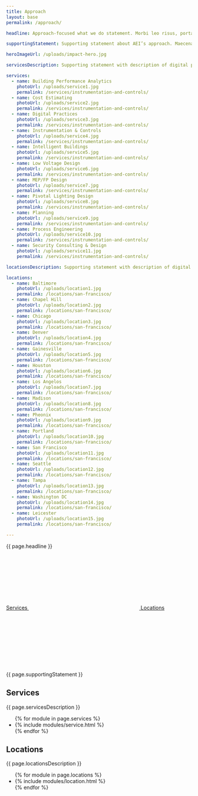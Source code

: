 ```yaml
---
title: Approach
layout: base
permalink: /approach/

headline: Approach-focused what we do statement. Morbi leo risus, porta ac consectetur ac, vestibulum at eros. Vestibulum id ligula porta felis euismod semper.

supportingStatement: Supporting statement about AEI’s approach. Maecenas sed diam eget risus varius blandit sit amet non magna. Vivamus sagittis lacus vel augue laoreet rutrum faucibus dolor auctor.

heroImageUrl: /uploads/impact-hero.jpg

servicesDescription: Supporting statement with description of digital practices. Vivamus sagittis lacus vel augue laoreet rutrum faucibus.

services:
  - name: Building Performance Analytics
    photoUrl: /uploads/service1.jpg
    permalink: /services/instrumentation-and-controls/
  - name: Cost Estimating
    photoUrl: /uploads/service2.jpg
    permalink: /services/instrumentation-and-controls/
  - name: Digital Practices
    photoUrl: /uploads/service3.jpg
    permalink: /services/instrumentation-and-controls/
  - name: Instrumentation & Controls
    photoUrl: /uploads/service4.jpg
    permalink: /services/instrumentation-and-controls/
  - name: Intelligent Buildings
    photoUrl: /uploads/service5.jpg
    permalink: /services/instrumentation-and-controls/
  - name: Low Voltage Design
    photoUrl: /uploads/service6.jpg
    permalink: /services/instrumentation-and-controls/
  - name: MEP/FP Design
    photoUrl: /uploads/service7.jpg
    permalink: /services/instrumentation-and-controls/
  - name: Pivotal Lighting Design
    photoUrl: /uploads/service8.jpg
    permalink: /services/instrumentation-and-controls/
  - name: Planning
    photoUrl: /uploads/service9.jpg
    permalink: /services/instrumentation-and-controls/
  - name: Process Engineering
    photoUrl: /uploads/service10.jpg
    permalink: /services/instrumentation-and-controls/
  - name: Security Consulting & Design
    photoUrl: /uploads/service11.jpg
    permalink: /services/instrumentation-and-controls/

locationsDescription: Supporting statement with description of digital practices. Vivamus sagittis lacus vel augue laoreet rutrum faucibus.

locations:
  - name: Baltimore
    photoUrl: /uploads/location1.jpg
    permalink: /locations/san-francisco/
  - name: Chapel Hill
    photoUrl: /uploads/location2.jpg
    permalink: /locations/san-francisco/
  - name: Chicago
    photoUrl: /uploads/location3.jpg
    permalink: /locations/san-francisco/
  - name: Denver
    photoUrl: /uploads/location4.jpg
    permalink: /locations/san-francisco/
  - name: Gainesville
    photoUrl: /uploads/location5.jpg
    permalink: /locations/san-francisco/
  - name: Houston
    photoUrl: /uploads/location6.jpg
    permalink: /locations/san-francisco/
  - name: Los Angelos
    photoUrl: /uploads/location7.jpg
    permalink: /locations/san-francisco/
  - name: Madison
    photoUrl: /uploads/location8.jpg
    permalink: /locations/san-francisco/
  - name: Pheonix
    photoUrl: /uploads/location9.jpg
    permalink: /locations/san-francisco/
  - name: Portland
    photoUrl: /uploads/location10.jpg
    permalink: /locations/san-francisco/
  - name: San Francisco
    photoUrl: /uploads/location11.jpg
    permalink: /locations/san-francisco/
  - name: Seattle
    photoUrl: /uploads/location12.jpg
    permalink: /locations/san-francisco/
  - name: Tampa
    photoUrl: /uploads/location13.jpg
    permalink: /locations/san-francisco/
  - name: Washington DC
    photoUrl: /uploads/location14.jpg
    permalink: /locations/san-francisco/
  - name: Leicester
    photoUrl: /uploads/location15.jpg
    permalink: /locations/san-francisco/

---
```


<!-- checkerboard header (no theater) -->
<div class="checkerboard-header">
  <div class="row -halves">
    <div class="row-block">
      <div class="module text-module background-white text-black pull-h1-to-top">
        <p class="font-h1 no-margin">{{ page.headline }}</p>
        <div class="buttons show-md">
          <a href="#services" class="button">
            <span class="border"></span><span class="extra-corners"></span>
            Services
            <svg class="icon icon-down-arrow"><use xlink:href="#icon-down-arrow" /></svg>
          </a>
          <a href="#locations" class="button">
            <span class="border"></span><span class="extra-corners"></span>
            Locations
            <svg class="icon icon-down-arrow"><use xlink:href="#icon-down-arrow" /></svg>
          </a>
        </div>
      </div>
    </div>
  </div>
  <div class="checkerboard-hero">
    <div class="image bg-cover fill" style="background-image: url({{ page.heroImageUrl }});"></div>
  </div>
  <div class="row -halves">
    <div class="row-block -right">
      <div class="text-module background-black text-off-white font-smoothing">
        <p>{{ page.supportingStatement }}</p>
      </div>
    </div>
  </div>
</div>

<!-- service section header -->
<div class="row -halves pad-vertical background-white text-black">
  <div class="row-block">
    <div class="module text-module">
      <h2 id="services" class="font-h1">Services</h2>
    </div>
  </div>  
  <div class="row-block">
    <div class="module text-module">
      <p class="font-p no-margin">{{ page.servicesDescription }}</p>
    </div>
  </div>
</div>

<!-- services -quarters -->
<ul class="row -quarters photo-row-separators semantic-only-list background-white big-margin-bottom">
  {% for module in page.services %}
    <li class="row-block">
      {% include modules/service.html %}
    </li>
  {% endfor %}
</ul>

<!-- location section header -->
<div class="row -halves pad-vertical background-white text-black hr-top-black">
  <div class="row-block">
    <div class="module text-module">
      <h2 id="locations" class="font-h1">Locations</h2>
    </div>
  </div>  
  <div class="row-block">
    <div class="module text-module">
      <p class="font-p no-margin">{{ page.locationsDescription }}</p>
    </div>
  </div>
</div>

<!-- locations -quarters -->
<ul class="row -quarters photo-row-separators semantic-only-list background-white big-margin-bottom">
  {% for module in page.locations %}
    <li class="row-block">
      {% include modules/location.html %}
    </li>
  {% endfor %}
</ul>